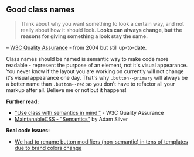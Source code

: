 ## Good class names
> Think about why you want something to look a certain way, and not really about how it
> should look. **Looks can always change, but the reasons for giving something a look stay
> the same.**

– [W3C Quality Assurance](https://www.w3.org/QA/Tips/goodclassnames) - from 2004 but still up-to-date.

Class names should be named is semantic way to make code more readable - represent the purpose
of an element, not it's visual appearance.
You never know if the layout you are working on currently will not change it's visual appearance
one day. That's why `.button--primary` will always be a better name than `.button--red` so you
don't have to refactor all your markup after all. Believe me or not but it happens!

**Further read:**
- ["Use class with semantics in mind."](https://www.w3.org/QA/Tips/goodclassnames) - W3C Quality Assurance
- [MaintanableCSS - "Semantics"](https://maintainablecss.com/chapters/semantics/) by Adam Silver

**Real code issues:**
- [We had to rename button modifiers (non-semantic) in tens of templates due to brand colors change](https://github.com/syzygypl/nutricia-platform/pull/519/files)
